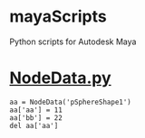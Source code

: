 # mayaScripts
Python scripts for Autodesk Maya

# [NodeData.py](/NodeData.py)
```
aa = NodeData('pSphereShape1')
aa['aa'] = 11
aa['bb'] = 22
del aa['aa']
```
